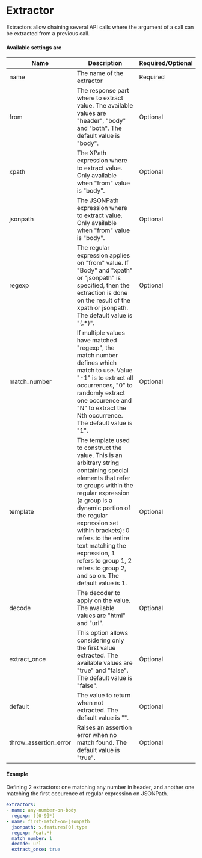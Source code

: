 # Extractor
Extractors allow chaining several API calls where the argument of a call can be extracted from a previous call.

#### Available settings are

| Name                   | Description                                                  | Required/Optional |
| ---------------------- | ------------------------------------------------------------------------------------------------------------------------------------------------------------------------------------------------------------------------------------------------------------------------------------------------------------------------------------------------------------------------------------- | ----------------- |
| name                   | The name of the extractor                                                                                                                                                                                                                                                                                                                                                             | Required          |
| from                   | The response part where to extract value. The available values are "header", "body" and "both". The default value is "body".                                                                                                                                                                                                                                                          | Optional          |
| xpath                  | The XPath expression where to extract value. Only available when "from" value is "body".                                                                                                                                                                                                                                                                                                | Optional          |
| jsonpath               | The JSONPath expression where to extract value. Only available when "from" value is "body".                                                                                                                                                                                                                                                                                             | Optional          |
| regexp                 | The regular expression applies on "from" value. If "Body" and "xpath" or "jsonpath" is specified, then the extraction is done on the result of the xpath or jsonpath. The default value is "(.*)".                                                                                                                                                                                            | Optional          |
| match_number           | If multiple values have matched "regexp", the match number defines which match to use. Value "-1" is to extract all occurrences, "0" to randomly extract one occurence and "N" to extract the Nth occurrence. The default value is "1".                                                                                                                                                          | Optional          |
| template               | The template used to construct the value. This is an arbitrary string containing special elements that refer to groups within the regular expression (a group is a dynamic portion of the regular expression set within brackets): $0$ refers to the entire text matching the expression, $1$ refers to group 1, $2$ refers to group 2, and so on. The default value is $1$.          | Optional          |
| decode                 | The decoder to apply on the value. The available values are "html" and "url".                                                                                                                                                                                                                                                                                                         | Optional          |
| extract_once           | This option allows considering only the first value extracted. The available values are "true" and "false". The default value is "false".                                                                                                                                                                                                                                             | Optional          |
| default                | The value to return when not extracted. The default value is "<NOT FOUND>".                                                                                                                                                                                                                                                                                                           | Optional          |
| throw_assertion_error  | Raises an assertion error when no match found. The default value is "true".                                                                                                                                                                                                                                                                                                            | Optional          |


#### Example

Defining 2 extractors: one  matching any number in header, and another one matching the first occurence of regular expression on JSONPath.

```yaml
extractors:
- name: any-number-on-body
  regexp: ([0-9]*)
- name: first-match-on-jsonpath
  jsonpath: $.features[0].type
  regexp: Fea(.*)
  match_number: 1
  decode: url
  extract_once: true
```